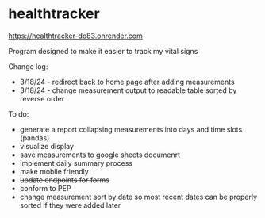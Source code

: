 # healthtracker
https://healthtracker-do83.onrender.com


Program designed to make it easier to track my vital signs

Change log:
* 3/18/24 - redirect back to home page after adding measurements
* 3/18/24 - change measurement output to readable table sorted by reverse order

To do:
* generate a report collapsing measurements into days and time slots (pandas)
* visualize display
* save measurements to google sheets documenrt
* implement daily summary process
* make mobile friendly
* ~~update endpoints for forms~~
* conform to PEP
* change measurement sort by date so most recent dates can be properly sorted if they were added later
